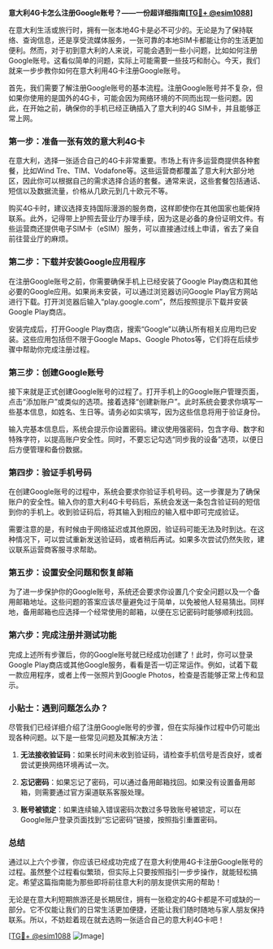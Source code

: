 **意大利4G卡怎么注册Google账号？——一份超详细指南[[TG💪+ @esim1088](https://t.me/s/esim1088)]**

在意大利生活或旅行时，拥有一张本地4G卡是必不可少的。无论是为了保持联络、查询信息，还是享受流媒体服务，一张可靠的本地SIM卡都能让你的生活更加便利。然而，对于初到意大利的人来说，可能会遇到一些小问题，比如如何注册Google账号。这看似简单的问题，实际上可能需要一些技巧和耐心。今天，我们就来一步步教你如何在意大利用4G卡注册Google账号。

首先，我们需要了解注册Google账号的基本流程。注册Google账号并不复杂，但如果你使用的是国外的4G卡，可能会因为网络环境的不同而出现一些问题。因此，在开始之前，确保你的手机已经正确插入了意大利的4G SIM卡，并且能够正常上网。

### 第一步：准备一张有效的意大利4G卡

在意大利，选择一张适合自己的4G卡非常重要。市场上有许多运营商提供各种套餐，比如Wind Tre、TIM、Vodafone等。这些运营商都覆盖了意大利大部分地区，因此你可以根据自己的需求选择合适的套餐。通常来说，这些套餐包括通话、短信以及数据流量，价格从几欧元到几十欧元不等。

购买4G卡时，建议选择支持国际漫游的服务商，这样即使你在其他国家也能保持联系。此外，记得带上护照去营业厅办理手续，因为这是必备的身份证明文件。有些运营商还提供电子SIM卡（eSIM）服务，可以直接通过线上申请，省去了亲自前往营业厅的麻烦。

### 第二步：下载并安装Google应用程序

在注册Google账号之前，你需要确保手机上已经安装了Google Play商店和其他必要的Google应用。如果尚未安装，可以通过浏览器访问Google Play官方网站进行下载。打开浏览器后输入“play.google.com”，然后按照提示下载并安装Google Play商店。

安装完成后，打开Google Play商店，搜索“Google”以确认所有相关应用均已安装。这些应用包括但不限于Google Maps、Google Photos等，它们将在后续步骤中帮助你完成注册过程。

### 第三步：创建Google账号

接下来就是正式创建Google账号的过程了。打开手机上的Google账户管理页面，点击“添加账户”或类似的选项。接着选择“创建新账户”。此时系统会要求你填写一些基本信息，如姓名、生日等。请务必如实填写，因为这些信息将用于验证身份。

输入完基本信息后，系统会提示你设置密码。建议使用强密码，包含字母、数字和特殊字符，以提高账户安全性。同时，不要忘记勾选“同步我的设备”选项，以便日后方便管理和备份数据。

### 第四步：验证手机号码

在创建Google账号的过程中，系统会要求你验证手机号码。这一步骤是为了确保账户的安全性。输入你的意大利4G卡号码后，系统会发送一条包含验证码的短信到你的手机上。收到验证码后，将其输入到相应的输入框中即可完成验证。

需要注意的是，有时候由于网络延迟或其他原因，验证码可能无法及时到达。在这种情况下，可以尝试重新发送验证码，或者稍后再试。如果多次尝试仍然失败，建议联系运营商客服寻求帮助。

### 第五步：设置安全问题和恢复邮箱

为了进一步保护你的Google账号，系统还会要求你设置几个安全问题以及一个备用邮箱地址。这些问题的答案应该尽量避免过于简单，以免被他人轻易猜出。同样地，备用邮箱也应选择一个经常使用的邮箱，以便在忘记密码时能够顺利找回。

### 第六步：完成注册并测试功能

完成上述所有步骤后，你的Google账号就已经成功创建了！此时，你可以登录Google Play商店或其他Google服务，看看是否一切正常运作。例如，试着下载一款应用程序，或者上传一张照片到Google Photos，检查是否能够正常上传和显示。

### 小贴士：遇到问题怎么办？

尽管我们已经详细介绍了注册Google账号的步骤，但在实际操作过程中仍可能出现各种问题。以下是一些常见问题及其解决方法：

1. **无法接收验证码**：如果长时间未收到验证码，请检查手机信号是否良好，或者尝试更换网络环境再试一次。
   
2. **忘记密码**：如果忘记了密码，可以通过备用邮箱找回。如果没有设置备用邮箱，则需要通过官方渠道联系客服处理。

3. **账号被锁定**：如果连续输入错误密码次数过多导致账号被锁定，可以在Google账户登录页面找到“忘记密码”链接，按照指引重置密码。

### 总结

通过以上六个步骤，你应该已经成功完成了在意大利使用4G卡注册Google账号的过程。虽然整个过程看似繁琐，但实际上只要按照指引一步步操作，就能轻松搞定。希望这篇指南能为那些即将前往意大利的朋友提供实用的帮助！

无论是在意大利短期旅游还是长期居住，拥有一张稳定的4G卡都是不可或缺的一部分。它不仅能让我们的日常生活更加便捷，还能让我们随时随地与家人朋友保持联系。所以，不妨趁着现在就去选购一张适合自己的意大利4G卡吧！

[[TG💪+ @esim1088](https://t.me/s/esim1088) ![Image](https://i.postimg.cc/4NQfJmqS/Snipaste-2025-05-13-00-14-12.png)]
